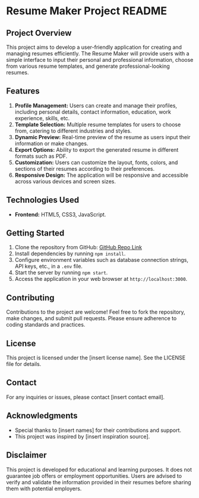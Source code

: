 # Resume Maker Project README

## Project Overview
This project aims to develop a user-friendly application for creating and managing resumes efficiently. The Resume Maker will provide users with a simple interface to input their personal and professional information, choose from various resume templates, and generate professional-looking resumes.

## Features
1. **Profile Management:** Users can create and manage their profiles, including personal details, contact information, education, work experience, skills, etc.
2. **Template Selection:** Multiple resume templates for users to choose from, catering to different industries and styles.
3. **Dynamic Preview:** Real-time preview of the resume as users input their information or make changes.
4. **Export Options:** Ability to export the generated resume in different formats such as PDF.
5. **Customization:** Users can customize the layout, fonts, colors, and sections of their resumes according to their preferences.
6. **Responsive Design:** The application will be responsive and accessible across various devices and screen sizes.

## Technologies Used
- **Frontend:** HTML5, CSS3, JavaScript.
## Getting Started
1. Clone the repository from GitHub: [GitHub Repo Link](link)
2. Install dependencies by running `npm install`.
3. Configure environment variables such as database connection strings, API keys, etc., in a `.env` file.
4. Start the server by running `npm start`.
5. Access the application in your web browser at `http://localhost:3000`.

## Contributing
Contributions to the project are welcome! Feel free to fork the repository, make changes, and submit pull requests. Please ensure adherence to coding standards and practices.

## License
This project is licensed under the [insert license name]. See the LICENSE file for details.

## Contact
For any inquiries or issues, please contact [insert contact email].

## Acknowledgments
- Special thanks to [insert names] for their contributions and support.
- This project was inspired by [insert inspiration source].

## Disclaimer
This project is developed for educational and learning purposes. It does not guarantee job offers or employment opportunities. Users are advised to verify and validate the information provided in their resumes before sharing them with potential employers.
